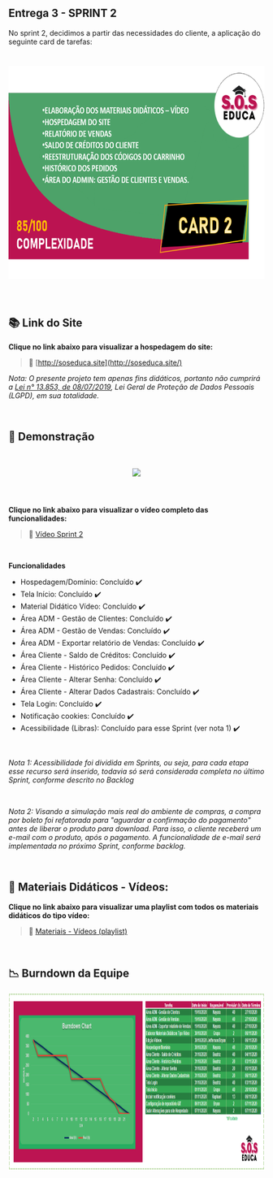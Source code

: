 ## Entrega 3 - SPRINT 2

No sprint 2, decidimos a partir das necessidades do cliente, a aplicação do seguinte card de tarefas:

<h1 align="center"> <img src = "/Imagens Geral/card2.png" width="710" height="420" /></h1>

<br>

## :books: Link do Site

**Clique no link abaixo para visualizar a hospedagem do site:**

>  :key: [http://soseduca.site](http://soseduca.site/)
 
  _Nota: O presente projeto tem apenas fins didáticos, portanto não cumprirá a [Lei n° 13.853, de 08/07/2019](http://www.planalto.gov.br/ccivil_03/_ato2019-2022/2019/lei/l13853.htm), Lei Geral de Proteção de Dados Pessoais (LGPD), em sua totalidade._
 
<br>

## :mag_right: Demonstração 

<h1 align="center"> <img src = "/Imagens Geral/Sprint 2 (6) (1).gif"/></h1>

<br>

**Clique no link abaixo para visualizar o vídeo completo das funcionalidades:**  
> :movie_camera: [Vídeo Sprint 2](https://www.youtube.com/watch?v=ZNVqFKkJuD8&feature=youtu.be&ab_channel=soseduca)

<br>
 
 **Funcionalidades**

* Hospedagem/Domínio: Concluído :heavy_check_mark:
* Tela Início: Concluído :heavy_check_mark:
* Material Didático Vídeo: Concluído :heavy_check_mark:
* Área ADM - Gestão de Clientes: Concluído :heavy_check_mark:
* Área ADM - Gestão de Vendas: Concluído :heavy_check_mark:
* Área ADM - Exportar relatório de Vendas: Concluído :heavy_check_mark:
* Área Cliente - Saldo de Créditos: Concluído :heavy_check_mark:
* Área Cliente - Histórico Pedidos: Concluído :heavy_check_mark:
* Área Cliente - Alterar Senha: Concluído :heavy_check_mark:
* Área Cliente - Alterar Dados Cadastrais: Concluído :heavy_check_mark:
* Tela Login: Concluído :heavy_check_mark:
* Notificação cookies: Concluído :heavy_check_mark:
* Acessibilidade (Libras): Concluído para esse Sprint (ver nota 1) :heavy_check_mark:
 
 <br> 
 
_Nota 1: Acessibilidade foi dividida em Sprints, ou seja, para cada etapa esse recurso será inserido, todavia só será considerada completa no último Sprint, conforme descrito no Backlog_
 
 <br> 
 
 _Nota 2: Visando a simulação mais real do ambiente de compras, a compra por boleto foi refatorada para "aguardar a confirmação do pagamento" antes de liberar o produto para download. Para isso, o cliente receberá um e-mail com o produto, após o pagamento. A funcionalidade de e-mail será implementada no próximo Sprint, conforme backlog._
 
 <br> 

 ## :cinema: Materiais Didáticos - Vídeos:

**Clique no link abaixo para visualizar uma playlist com todos os materiais didáticos do tipo vídeo:**  

> :movie_camera:  [Materiais - Vídeos (playlist)](https://www.youtube.com/watch?v=9DbPImwFvUk&list=PL94iJfytd-50M5jZ52R7rGIdA7n2RwQuC&ab_channel=soseduca)

<br>

## :chart_with_downwards_trend: Burndown da Equipe

<img src = "/Imagens Geral/burndown2.png" width="3000" height="350"/></h1>

<br>
